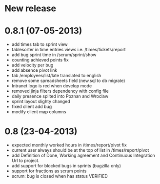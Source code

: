 New release
===========


0.8.1 (07-05-2013)
===============

- add times tab to sprint view
- tablesorter in time entries views i.e. /times/tickets/report
- add bug sprint time in /scrum/sprint/show
- counting achieved points fix
- add velocity per bug
- add absence pivot link
- tab /employees/list/late translated to english
- remove some spreadsheets field (new.sql to db migrate)
- Intranet logo is red when develop mode
- removed jinja filters dependency with config file
- daily presence splited into Poznan and Wroclaw
- sprint layout slighty changed
- fixed client add bug
- modify client map columns

0.8 (23-04-2013)
===============

- expected monthly worked hours in /times/report/pivot fix
- current user always should be at the top of list in /times/report/pivot
- add Definition of Done, Working agreement and Continuous Integration Url to project.
- add support for blocked bugs in sprints (bugzilla only)
- support for fractions as scrum points
- scrum: bug is closed when has status VERIFIED
